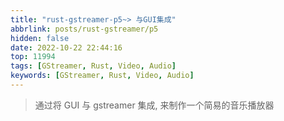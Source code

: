 ```yaml
---
title: "rust-gstreamer-p5~> 与GUI集成"
abbrlink: posts/rust-gstreamer/p5
hidden: false
date: 2022-10-22 22:44:16
top: 11994
tags: [GStreamer, Rust, Video, Audio]
keywords: [GStreamer, Rust, Video, Audio]
---
```

> 通过将 GUI 与 gstreamer 集成, 来制作一个简易的音乐播放器
<!-- more -->